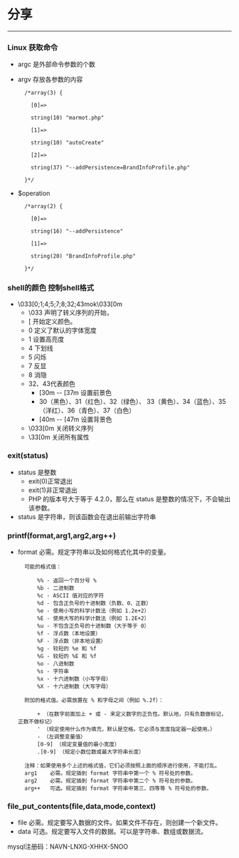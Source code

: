 # 分享

---

### Linux 获取命令
* argc 是外部命令参数的个数
* argv 存放各参数的内容

		/*array(3) {

		  [0]=>
		
		  string(10) "marmot.php"
		
		  [1]=>
		
		  string(10) "autoCreate"
		
		  [2]=>
		
		  string(37) "--addPersistence=BrandInfoProfile.php"
		
		}*/
* $operation

		/*array(2) {
		
		  [0]=>
		
		  string(16) "--addPersistence"
		
		  [1]=>
		
		  string(20) "BrandInfoProfile.php"
		
		}*/

### shell的颜色 控制shell格式
* \033[0;1;4;5;7;8;32;43mok\033[0m  
	* \033 声明了转义序列的开始，
	* [ 开始定义颜色。 
	* 0 定义了默认的字体宽度
	* 1 设置高亮度 
	* 4 下划线
	* 5 闪烁
	* 7 反显
	* 8 消隐
	* 32、43代表颜色  
		* [30m -- [37m 设置前景色 
		* 30（黑色）、31（红色）、32（绿色）、 33（黄色）、34（蓝色）、35（洋红）、36（青色）、37（白色）
		* [40m -- [47m 设置背景色 
	* \033[0m 关闭转义序列
	* \33[0m 关闭所有属性 

### exit(status)
* status 是整数
	* exit(0)正常退出 
	* exit(1)非正常退出
	* PHP 的版本号大于等于 4.2.0，那么在 status 是整数的情况下，不会输出该参数。
* status 是字符串，则该函数会在退出前输出字符串

### printf(format,arg1,arg2,arg++)
* format 必需。规定字符串以及如何格式化其中的变量。

		可能的格式值：
		
		    %% - 返回一个百分号 %
		    %b - 二进制数
		    %c - ASCII 值对应的字符
		    %d - 包含正负号的十进制数（负数、0、正数）
		    %e - 使用小写的科学计数法（例如 1.2e+2）
		    %E - 使用大写的科学计数法（例如 1.2E+2）
		    %u - 不包含正负号的十进制数（大于等于 0）
		    %f - 浮点数（本地设置）
		    %F - 浮点数（非本地设置）
		    %g - 较短的 %e 和 %f
		    %G - 较短的 %E 和 %f
		    %o - 八进制数
		    %s - 字符串
		    %x - 十六进制数（小写字母）
		    %X - 十六进制数（大写字母）

		附加的格式值。必需放置在 % 和字母之间（例如 %.2f）：
		
		    + （在数字前面加上 + 或 - 来定义数字的正负性。默认地，只有负数做标记，正数不做标记）
		    ' （规定使用什么作为填充，默认是空格。它必须与宽度指定器一起使用。）
		    - （左调整变量值）
		    [0-9] （规定变量值的最小宽度）
		    .[0-9] （规定小数位数或最大字符串长度）

		注释：如果使用多个上述的格式值，它们必须按照上面的顺序进行使用，不能打乱。
		arg1 	必需。规定插到 format 字符串中第一个 % 符号处的参数。
		arg2 	必需。规定插到 format 字符串中第二个 % 符号处的参数。
		arg++ 	可选。规定插到 format 字符串中第三、四等等 % 符号处的参数。

### file\_put_contents(file,data,mode,context)
* file 	必需。规定要写入数据的文件。如果文件不存在，则创建一个新文件。
* data 	可选。规定要写入文件的数据。可以是字符串、数组或数据流。


mysql注册码：NAVN-LNXG-XHHX-5NOO